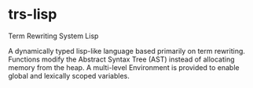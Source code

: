 # trs-lisp
Term Rewriting System Lisp  

A dynamically typed lisp-like language based primarily on term rewriting. Functions modify the Abstract Syntax Tree (AST) instead of allocating memory from the heap. A multi-level Environment is provided to enable global and lexically scoped variables.  
